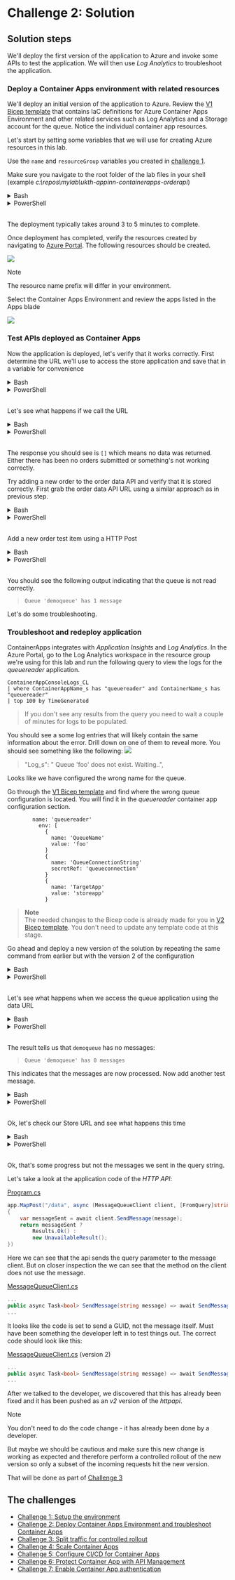 # Challenge 2: Solution

## Solution steps
We'll deploy the first version of the application to Azure and invoke some APIs to test the application. We will then use _Log Analytics_ to troubleshoot the application.

### Deploy a Container Apps environment with related resources
We'll deploy an initial version of the application to Azure. Review the [V1 Bicep template](v1_template.bicep) that contains IaC definitions for Azure Container Apps Environment and other related services such as Log Analytics and a Storage account for the queue. Notice the individual container app resources. 


Let's start by setting some variables that we will use for creating Azure resources in this lab.

Use the `name` and `resourceGroup`  variables you created in [challenge 1](challenge1.md). 

Make sure you navigate to the root folder of the lab files in your shell (example _c:\repos\mylab\ukth-appinn-containerapps-orderapi_)

<details>
  <summary>Bash</summary>

```bash
# Reuse the random name created in previous challenge
# name = should be created in challenge 1

# Set variables for the rest of the lab
resourceGroup=${name}-rg
location=northeurope
containerAppEnv=${name}-env
logAnalytics=${name}-la
appInsights=${name}-ai
acr=${name}acr

# Deploy Bicep template.
az deployment group create \
  -g $resourceGroup \
  --template-file v1_template.bicep \
  --parameters @v1_parametersbicep.json \
  --parameters \
    ContainerApps_Environment_Name=$containerAppEnv \
    LogAnalytics_Workspace_Name=$logAnalytics \
    AppInsights_Name=$appInsights \
    Container_Registry_Name=$acr \
    Location=$location
```

  </summary>
</details>

<details>
  <summary>PowerShell</summary>

```PowerShell
# Reuse the random name created in previous challenge
# $name = should be created in challenge 1

# Set variables for the rest of the lab
$resourceGroup="$name-rg"
$location="northeurope"
$containerAppEnv="$name-env"
$logAnalytics="$name-la"
$appInsights="$name-ai"
$acr="$($name)acr"

New-AzResourceGroupDeployment -ResourceGroupName $resourceGroup -Name 'v1_deployment' -TemplateFile .\v1_template.bicep -TemplateParameterFile .\v1_parametersbicep.json -Location $location -ContainerApps_Environment_Name $containerAppEnv -LogAnalytics_Workspace_Name $logAnalytics -AppInsights_Name $appInsights -Container_Registry_Name $acr
```

  </summary>
</details>
<br>

The deployment typically takes around 3 to 5 minutes to complete.

Once deployment has completed, verify the resources created by navigating to [Azure Portal](https://portal.azure.com). The following resources should be created. 

![](images/resources.png)
> [!NOTE]
> The resource name prefix will differ in your environment.
>

Select the Container Apps Environment and review the apps listed in the Apps blade

![](images/containerapps.png)


### Test APIs deployed as Container Apps
Now the application is deployed, let's verify that it works correctly. First determine the URL we'll use to access the store application and save that in a variable for convenience

<details>
  <summary>Bash</summary>

```bash
storeURL=https://storeapp.$(az containerapp env show -g $resourceGroup -n $containerAppEnv --query 'properties.defaultDomain' -o tsv)/store
```

  </summary>
</details>

<details>
  <summary>PowerShell</summary>

```PowerShell
$storeURL="https://storeapp.$((Get-AzContainerAppManagedEnv -ResourceGroupName $resourceGroup -EnvName $containerAppEnv).DefaultDomain)/store"
```

  </summary>
</details>
<br>

Let's see what happens if we call the URL

<details>
  <summary>Bash</summary>
  
```bash
curl $storeURL
```

  </summary>
</details>

<details>
  <summary>PowerShell</summary>

```PowerShell
Invoke-RestMethod $storeUrl
```

  </summary>
</details>
<br>


The response you should see is `[]` which means no data was returned. Either there has been no orders submitted or something's not working correctly.

Try adding a new order to the order data API and verify that it is stored correctly. First grab the order data API URL using a similar approach as in previous step.

<details>
  <summary>Bash</summary>
  
```bash
dataURL=https://httpapi.$(az containerapp env show -g $resourceGroup -n $containerAppEnv --query 'properties.defaultDomain' -o tsv)/data
```

  </summary>
</details>

<details>
  <summary>PowerShell</summary>

```PowerShell
$dataURL="https://httpapi.$((Get-AzContainerAppManagedEnv -ResourceGroupName $resourceGroup -EnvName $containerAppEnv).DefaultDomain)/data"
```

  </summary>
</details>
<br>

Add a new order test item using a HTTP Post

<details>
  <summary>Bash</summary>
  
```bash
curl -X POST $dataURL?message=item1
```
Verify that the store API returns the order

```bash
curl $storeURL
```

Still no orders are returned. 

Finally, check the queue length using the data API
```bash
curl $dataURL
```

  </summary>
</details>

<details>
  <summary>PowerShell</summary>

```PowerShell
Invoke-RestMethod "$($dataURL)?message=item1" -Method Post
```
Verify that the store API returns the order

```PowerShell
Invoke-RestMethod $storeURL
```

Still no orders are returned. 

Finally, check the queue length using the data API
```PowerShell

Invoke-RestMethod $dataURL
```

  </summary>
</details>
<br>


You should see the following output indicating that the queue is not read correctly.
> `Queue 'demoqueue' has 1 message`

Let's do some troubleshooting.

### Troubleshoot and redeploy application
ContainerApps integrates with _Application Insights_ and _Log Analytics_. In the Azure Portal, go to the Log Analytics workspace in the resource group we're using for this lab and run the following query to view the logs for the _queuereader_ application.

```kusto
ContainerAppConsoleLogs_CL
| where ContainerAppName_s has "queuereader" and ContainerName_s has "queuereader"
| top 100 by TimeGenerated
```
> If you don't see any results from the query you need to wait a couple of minutes for logs to be populated.


You should see a some log entries that will likely contain the same information about the error. Drill down on one of them to reveal more. You should see something like the following:
![](images/loganalytics-queue-error.png)

> "Log_s": "      Queue 'foo' does not exist. Waiting..",

Looks like we have configured the wrong name for the queue. 

Go through the [V1 Bicep template](v1_template.bicep) and find where the wrong queue configuration is located.
You will find it in the _queuereader_ container app configuration section.

```bicep
        name: 'queuereader'
          env: [
            {
              name: 'QueueName'
              value: 'foo'
            }
            {
              name: 'QueueConnectionString'
              secretRef: 'queueconnection'
            }
            {
              name: 'TargetApp'
              value: 'storeapp'
            }
```

> **Note**<br>
> The needed changes to the Bicep code is already made for you in [V2 Bicep template](v2_template.bicep).
> You don't need to update any template code at this stage.

Go ahead and deploy a new version of the solution by repeating the same command from earlier but with the version 2 of the configuration


<details>
  <summary>Bash</summary>

```bash
# Deploy Bicep template.
az deployment group create \
  -g $resourceGroup \
  --template-file v2_template.bicep \
  --parameters @v2_parametersbicep.json \
  --parameters \
    ContainerApps_Environment_Name=$containerAppEnv \
    LogAnalytics_Workspace_Name=$logAnalytics \
    AppInsights_Name=$appInsights \
    Location=$location
```

  </summary>
</details>

<details>
  <summary>PowerShell</summary>

```PowerShell
New-AzResourceGroupDeployment -ResourceGroupName $resourceGroup -Name 'v2_deployment' -TemplateFile .\v2_template.bicep -TemplateParameterFile .\v2_parametersbicep.json -Location $location -ContainerApps_Environment_Name $containerAppEnv -LogAnalytics_Workspace_Name $logAnalytics -AppInsights_Name $appInsights
```

  </summary>
</details>
<br>

Let's see what happens when we access the queue application using the data URL

<details>
  <summary>Bash</summary>

> As before, you can type `echo $dataURL` to get the URL of the HTTP API and then open it in a browser if you prefer

```bash
curl $dataURL

```

  </summary>
</details>

<details>
  <summary>PowerShell</summary>

```PowerShell
Invoke-RestMethod $dataUrl
```

  </summary>
</details>
<br>

The result tells us that `demoqueue` has no messages:

> `Queue 'demoqueue' has 0 messages`

This indicates that the messages are now processed. Now add another test message.

<details>
  <summary>Bash</summary>
  
```bash
curl -X POST $dataURL?message=item2
```

  </summary>
</details>

<details>
  <summary>PowerShell</summary>

```PowerShell
Invoke-RestMethod "$($dataURL)?message=item2" -Method Post
```


  </summary>
</details>
<br>



Ok, let's check our Store URL and see what happens this time

<details>
  <summary>Bash</summary>
  
```bash
curl $storeURL

```
> `[{"id":"a85b038a-a01f-4f25-b468-238d0c8a3676","message":"24a1f5ed-2407-4f9d-a6f9-5664436f1c28"},{"id":"f2b4c93a-63e5-4a4d-8a66-1fa4d4b958fe","message":"5940cf24-8c55-4b38-938a-10d9351d5d2b"}]`
  </summary>
</details>

<details>
  <summary>PowerShell</summary>

```PowerShell
Invoke-RestMethod $storeUrl
```

```
id                                   message
--                                   -------
a62d0fa5-26dd-449a-8c16-2e897c6ac4c1 9b4d6594-0c06-476f-81dd-1c9a7120d60b
a2be1546-7290-49df-9f1b-9dd567b7ce3b f5a52f7a-67db-4ada-bdab-baa8189af700
```

  </summary>
</details>
<br>


Ok, that's some progress but not the messages we sent in the query string. 

Let's take a look at the application code of the _HTTP API_:

[Program.cs](httapiapp\Program.cs)
```c#
app.MapPost("/data", async (MessageQueueClient client, [FromQuery]string message) =>
{
    var messageSent = await client.SendMessage(message);
    return messageSent ? 
        Results.Ok() : 
        new UnavailableResult();
})
```
Here we can see that the api sends the query parameter to the message client. But on closer inspection the we can see that the method on the client does not use the message.

[MessageQueueClient.cs](httpapiapp\MessageQueueClient.cs)

```c#
...
public async Task<bool> SendMessage(string message) => await SendMessageToQueue(Guid.NewGuid().ToString());
...
```

It looks like the code is set to send a GUID, not the message itself. Must have been something the developer left in to test things out. The correct code should look like this:

[MessageQueueClient.cs](httpapiapp\MessageQueueClient.cs) (version 2)

```c#
...
public async Task<bool> SendMessage(string message) => await SendMessageToQueue($"{Guid.NewGuid()}--{message}");
...
```
After we talked to the developer, we discovered that this has already been fixed and it has been pushed as an *v2* version of the *httpapi*. 

> [!NOTE]
> You don't need to do the code change - it has already been done by a developer.

But maybe we should be cautious and make sure this new change is working as expected and therefore perform a controlled rollout of the new version so only a subset of the incoming requests hit the new version.

That will be done as part of [Challenge 3](challenge3.md)

## The challenges

- [Challenge 1: Setup the environment](challenge1.md)
- [Challenge 2: Deploy Container Apps Environment and troubleshoot Container Apps](challenge2.md)
- [Challenge 3: Split traffic for controlled rollout](challenge3.md)
- [Challenge 4: Scale Container Apps](challenge4.md)
- [Challenge 5: Configure CI/CD for Container Apps](challenge5.md)
- [Challenge 6: Protect Container App with API Management](challenge6.md)
- [Challenge 7: Enable Container App authentication](challenge7.md)
